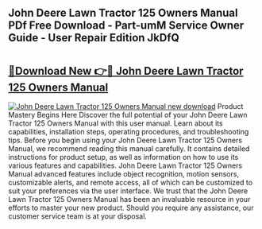 ## John Deere Lawn Tractor 125 Owners Manual PDf Free Download - Part-umM Service Owner Guide - User Repair Edition JkDfQ

# <h2><a href="http://bc90324.oget.top/?id=John+Deere+Lawn+Tractor+125+Owners+Manual">🔗Download New 👉🔴 John Deere Lawn Tractor 125 Owners Manual</a></h2>

[![John Deere Lawn Tractor 125 Owners Manual new download](https://i.imgur.com/5g1atiW.png)](http://bc90324.oget.top/?id=John+Deere+Lawn+Tractor+125+Owners+Manual)
Product Mastery Begins Here Discover the full potential of your John Deere Lawn Tractor 125 Owners Manual with this user manual. Learn about its capabilities, installation steps, operating procedures, and troubleshooting tips. Before you begin using your John Deere Lawn Tractor 125 Owners Manual, we recommend reading this manual carefully. It contains detailed instructions for product setup, as well as information on how to use its various features and capabilities. John Deere Lawn Tractor 125 Owners Manual advanced features include object recognition, motion sensors, customizable alerts, and remote access, all of which can be customized to suit your preferences via the user interface. We trust that the John Deere Lawn Tractor 125 Owners Manual has been an invaluable resource in your efforts to master your new product. Should you require any assistance, our customer service team is at your disposal.
